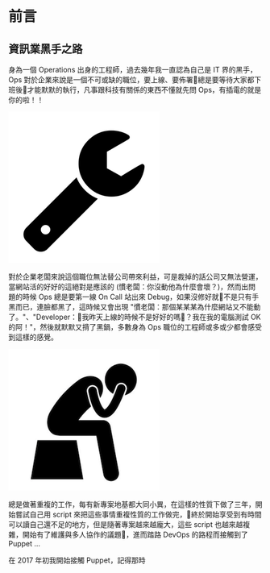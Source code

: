 # 前言

## 資訊業黑手之路

身為一個 Operations 出身的工程師，過去幾年我一直認為自己是 IT 界的黑手，Ops 對於企業來說是一個不可或缺的職位，要上線、要佈署總是要等待大家都下班後才能默默的執行，凡事跟科技有關係的東西不懂就先問 Ops，有插電的就是你的啦！！

![wrench](../images/wrench.png)

對於企業老闆來說這個職位無法替公司帶來利益，可是裁掉的話公司又無法營運，當網站活的好好的這絕對是應該的 (慣老闆：你沒動他為什麼會壞？)，然而出問題的時候 Ops 總是要第一線 On Call 站出來 Debug，如果沒修好就不是只有手黑而已，連臉都黑了，這時候又會出現 "慣老闆：那個某某某為什麼網站又不能動了。"、"Developer：我昨天上線的時候不是好好的嗎？我在我的電腦測試 OK 的阿！"，然後就默默又揹了黑鍋，多數身為 Ops 職位的工程師或多或少都會感受到這樣的感覺。

![no-way](../images/no-way.png)

總是做著重複的工作，每有新專案地基都大同小異，在這樣的性質下做了三年，開始嘗試自己用 script 來把這些事情重複性質的工作做完，終於開始享受到有時間可以讀自己還不足的地方，但是隨著專案越來越龐大，這些 script 也越來越複雜，開始有了維護與多人協作的議題，進而踏路 DevOps 的路程而接觸到了 Puppet ...

在 2017 年初我開始接觸 Puppet，記得那時